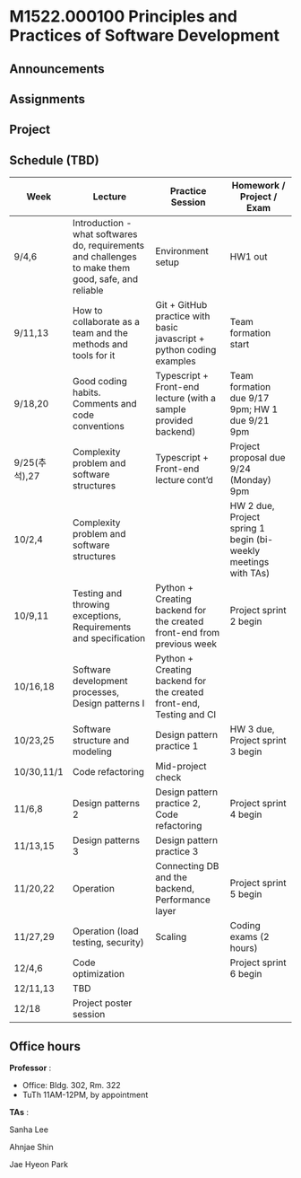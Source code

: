 # M1522.000100 Principles and Practices of Software Development

## Announcements

## Assignments

## Project

## Schedule (TBD)
| Week  | Lecture | Practice Session | Homework / Project / Exam |
|-------|---------|------------------|--------------------|
|9/4,6 | Introduction - what softwares do, requirements and challenges to make them good, safe, and reliable | Environment setup | HW1 out |
|9/11,13| How to collaborate as a team and the methods and tools for it | Git + GitHub practice with basic javascript + python coding examples | Team formation start |
|9/18,20 | Good coding habits. Comments and code conventions | Typescript + Front-end lecture (with a sample provided backend) | Team formation due 9/17 9pm; HW 1 due 9/21 9pm |
|9/25(추석),27 | Complexity problem and software structures | Typescript + Front-end lecture cont’d | Project proposal due 9/24 (Monday) 9pm | 
|10/2,4 | Complexity problem and software structures | | HW 2 due, Project spring 1 begin (bi-weekly meetings with TAs) |
|10/9,11 | Testing and throwing exceptions, Requirements and specification | Python + Creating backend for the created front-end from previous week | Project sprint 2 begin |
|10/16,18 | Software development processes, Design patterns I | Python + Creating backend for the created front-end, Testing and CI | |
|10/23,25 | Software structure and modeling | Design pattern practice 1 | HW 3 due, Project sprint 3 begin |
|10/30,11/1 | Code refactoring | Mid-project check | |
|11/6,8 | Design patterns 2 | Design pattern practice 2, Code refactoring | Project sprint 4 begin |
|11/13,15 | Design patterns 3 | Design pattern practice 3  |  |
|11/20,22 | Operation | Connecting DB and the backend, Performance layer | Project sprint 5 begin |
|11/27,29 | Operation (load testing, security) | Scaling | Coding exams (2 hours) |
|12/4,6 | Code optimization | | Project sprint 6 begin |
|12/11,13 | TBD | | |
|12/18 | Project poster session | | |

## Office hours
**Professor** : 
  - Office: Bldg. 302, Rm. 322
  - TuTh 11AM-12PM, by appointment
  
**TAs** :

Sanha Lee

Ahnjae Shin

Jae Hyeon Park



